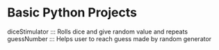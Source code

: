 # Basic Python Projects
diceStimulator ::: Rolls dice and give random value and repeats
guessNumber ::: Helps user to reach guess made by random generator
